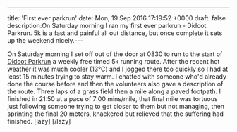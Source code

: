 ---
title: 'First ever parkrun'
date: Mon, 19 Sep 2016 17:19:52 +0000
draft: false
description:On Saturday morning I ran my first ever parkrun - Didcot Parkrun. 5k is a fast and painful all out distance, but once complete it sets up the weekend nicely.---

On Saturday morning I set off out of the door at 0830 to run to the start of [Didcot Parkrun](http://www.parkrun.org.uk/didcot/) a weekly free timed 5k running route. After the recent hot weather it was much cooler (13°C) and I jogged there too quickly so I had at least 15 minutes trying to stay warm. I chatted with someone who'd already done the course before and then the volunteers also gave a description of the route. Three laps of a grass field then a mile along a paved footpath. I finished in 21:50 at a pace of 7:00 mins/mile, that final mile was tortuous just following someone trying to get closer to them but not managing, then sprinting the final 20 meters, knackered but relieved that the suffering had finished. \[lazy\] \[/lazy\]